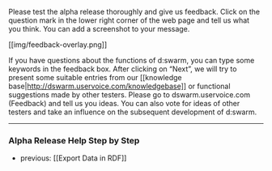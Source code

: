 Please test the alpha release thoroughly and give us feedback. Click on the question mark in the lower right corner of the web page and tell us what you think. You can add a screenshot to your message.

[[img/feedback-overlay.png]]

If you have questions about the functions of d:swarm, you can type some keywords in the feedback box. After clicking on “Next”, we will try to present some suitable entries from our [[knowledge base|http://dswarm.uservoice.com/knowledgebase]] or functional suggestions made by other testers. Please go to dswarm.uservoice.com (Feedback) and tell us you ideas. You can also vote for ideas of other testers and take an influence on the subsequent development of d:swarm.


-----------------------------------
### Alpha Release Help Step by Step

* previous: [[Export Data in RDF]]